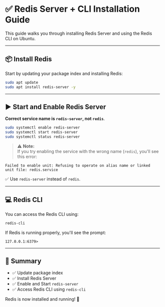 
# ✅ Redis Server + CLI Installation Guide

This guide walks you through installing Redis Server and using the Redis CLI on Ubuntu.

---

## 📦 Install Redis

Start by updating your package index and installing Redis:

```bash
sudo apt update
sudo apt install redis-server -y
```

---

## ▶️ Start and Enable Redis Server

**Correct service name is `redis-server`, not `redis`**.

```bash
sudo systemctl enable redis-server
sudo systemctl start redis-server
sudo systemctl status redis-server
```

> ⚠️ **Note:**  
> If you try enabling the service with the wrong name (`redis`), you'll see this error:

```
Failed to enable unit: Refusing to operate on alias name or linked unit file: redis.service
```

✅ Use `redis-server` instead of `redis`.

---

## 💻 Redis CLI

You can access the Redis CLI using:

```bash
redis-cli
```

If Redis is running properly, you'll see the prompt:

```
127.0.0.1:6379>
```

---

## 🎯 Summary

- ✅ Update package index  
- ✅ Install Redis Server  
- ✅ Enable and Start `redis-server`  
- ✅ Access Redis CLI using `redis-cli`

Redis is now installed and running! 🎉

